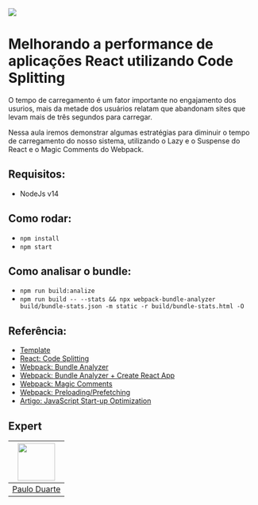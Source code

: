 <img src="https://storage.googleapis.com/golden-wind/experts-club/capa-github.svg" />

# Melhorando a performance de aplicações React utilizando Code Splitting


O tempo de carregamento é um fator importante no engajamento dos usurios, mais da metade dos usuários relatam que abandonam sites que levam mais de três segundos para carregar.

Nessa aula iremos demonstrar algumas estratégias para diminuir o tempo de carregamento do nosso sistema, utilizando o Lazy e o Suspense do React e o Magic Comments do Webpack.


## Requisitos:
 - NodeJs v14


## Como rodar:
 - `npm install`
 - `npm start`


## Como analisar o bundle:
 - `npm run build:analize`
 - `npm run build -- --stats && npx webpack-bundle-analyzer build/bundle-stats.json -m static -r build/bundle-stats.html -O`


## Referência:

 - [Template](https://github.com/flatlogic/react-material-admin)
 - [React: Code Splitting](https://reactjs.org/docs/code-splitting.html)
 - [Webpack: Bundle Analyzer](https://github.com/webpack-contrib/webpack-bundle-analyzer)
 - [Webpack: Bundle Analyzer + Create React App](https://github.com/facebook/create-react-app/issues/3518#issuecomment-454144586)
 - [Webpack: Magic Comments](https://webpack.js.org/api/module-methods/#magic-comments)
 - [Webpack: Preloading/Prefetching](https://webpack.js.org/guides/code-splitting/#prefetchingpreloading-modules)
 - [Artigo: JavaScript Start-up Optimization](https://developers.google.com/web/fundamentals/performance/optimizing-content-efficiency/javascript-startup-optimization)


## Expert

| [<img src="https://avatars.githubusercontent.com/u/3427262?v=4" width="75px;"/>](https://github.com/paulopaquielli) |
| :-: |
|[Paulo Duarte](https://github.com/paulopaquielli)|


